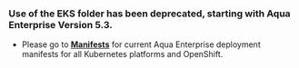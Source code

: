 ### Use of the EKS folder has been deprecated, starting with Aqua Enterprise Version 5.3.

* Please go to [**Manifests**](https://github.com/aquasecurity/deployments/tree/6.2/orchestrators/kubernetes/manifests) for current Aqua Enterprise deployment manifests for all Kubernetes platforms and OpenShift.
